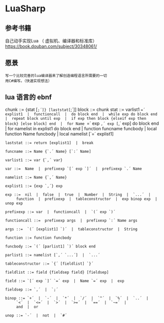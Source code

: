 ﻿# LuaSharp
## 参考书籍
  自己动手实现Lua （ 虚拟机、编译器和标准库）
  https://book.douban.com/subject/30348061/
## 愿景
	写一个比较完善的lua编译器来了解创造编程语言所需要的一切
	用C#编写。（快速实现想法）


## lua 语言的  ebnf

chunk ::= {stat [`;´]} [laststat[`;´]]
	block ::= chunk
	stat ::=  varlist1 `=´ explist1  | 
		 functioncall  | 
		 do block end  | 
		 while exp do block end  | 
		 repeat block until exp  | 
		 if exp then block {elseif exp then block} [else block] end  | 
		 for Name `=´ exp `,´ exp [`,´ exp] do block end  | 
		 for namelist in explist1 do block end  | 
		 function funcname funcbody  | 
		 local function Name funcbody  | 
		 local namelist [`=´ explist1] 

	laststat ::= return [explist1]  |  break

	funcname ::= Name {`.´ Name} [`:´ Name]

	varlist1 ::= var {`,´ var}

	var ::=  Name  |  prefixexp `[´ exp `]´  |  prefixexp `.´ Name 

	namelist ::= Name {`,´ Name}

	explist1 ::= {exp `,´} exp

	exp ::=  nil  |  false  |  true  |  Number  |  String  |  `...´  | 
		 function  |  prefixexp  |  tableconstructor  |  exp binop exp  |  unop exp 

	prefixexp ::= var  |  functioncall  |  `(´ exp `)´

	functioncall ::=  prefixexp args  |  prefixexp `:´ Name args 

	args ::=  `(´ [explist1] `)´  |  tableconstructor  |  String 

	function ::= function funcbody

	funcbody ::= `(´ [parlist1] `)´ block end

	parlist1 ::= namelist [`,´ `...´]  |  `...´

	tableconstructor ::= `{´ [fieldlist] `}´

	fieldlist ::= field {fieldsep field} [fieldsep]

	field ::= `[´ exp `]´ `=´ exp  |  Name `=´ exp  |  exp

	fieldsep ::= `,´  |  `;´

	binop ::= `+´  |  `-´  |  `*´  |  `/´  |  `^´  |  `%´  |  `..´  | 
		 `<´  |  `<=´  |  `>´  |  `>=´  |  `==´  |  `~=´  | 
		 and  |  or

	unop ::= `-´  |  not  |  `#´